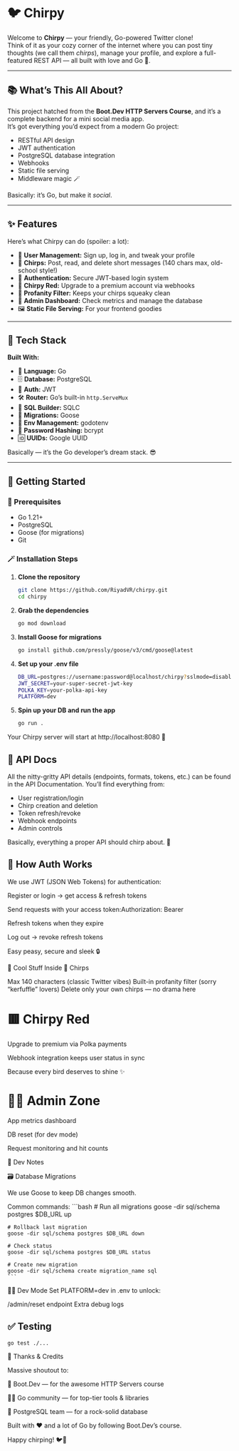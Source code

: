 # 🐦 Chirpy

Welcome to **Chirpy** — your friendly, Go-powered Twitter clone!  
Think of it as your cozy corner of the internet where you can post tiny thoughts (we call them *chirps*), manage your profile, and explore a full-featured REST API — all built with love and Go 💛.

---

## 📚 What’s This All About?

This project hatched from the **Boot.Dev HTTP Servers Course**, and it’s a complete backend for a mini social media app.  
It’s got everything you’d expect from a modern Go project:

- RESTful API design  
- JWT authentication  
- PostgreSQL database integration  
- Webhooks  
- Static file serving  
- Middleware magic 🪄  

Basically: it’s Go, but make it *social*.

---

## ✨ Features

Here’s what Chirpy can do (spoiler: a lot):

- 👤 **User Management:** Sign up, log in, and tweak your profile  
- 💬 **Chirps:** Post, read, and delete short messages (140 chars max, old-school style!)  
- 🔐 **Authentication:** Secure JWT-based login system  
- 🐥 **Chirpy Red:** Upgrade to a premium account via webhooks  
- 🚫 **Profanity Filter:** Keeps your chirps squeaky clean  
- 🧮 **Admin Dashboard:** Check metrics and manage the database  
- 🖼️ **Static File Serving:** For your frontend goodies  

---

## 🔧 Tech Stack

**Built With:**

- 🧠 **Language:** Go  
- 🗄️ **Database:** PostgreSQL  
- 🪪 **Auth:** JWT  
- 🛠️ **Router:** Go’s built-in `http.ServeMux`  
- 🧱 **SQL Builder:** SQLC  
- 🔄 **Migrations:** Goose  
- 🌿 **Env Management:** godotenv  
- 🔑 **Password Hashing:** bcrypt  
- 🆔 **UUIDs:** Google UUID  

Basically — it’s the Go developer’s dream stack. 😎

---

## 🚀 Getting Started

### 🧰 Prerequisites

- Go 1.21+  
- PostgreSQL  
- Goose (for migrations)  
- Git  

### 🪄 Installation Steps

1. **Clone the repository**
   ```bash
   git clone https://github.com/RiyadVR/chirpy.git
   cd chirpy
   ```

2. **Grab the dependencies**
    ```bash
    go mod download
    ```

3. **Install Goose for migrations**
    ```bash
    go install github.com/pressly/goose/v3/cmd/goose@latest
    ```
4. **Set up your .env file**
    ```bash
    DB_URL=postgres://username:password@localhost/chirpy?sslmode=disable
    JWT_SECRET=your-super-secret-jwt-key
    POLKA_KEY=your-polka-api-key
    PLATFORM=dev
    ```


5. **Spin up your DB and run the app**
    ```bash
    go run .
    ```

Your Chirpy server will start at http://localhost:8080 🎉


## 📖 API Docs
All the nitty-gritty API details (endpoints, formats, tokens, etc.) can be found in the API Documentation.
You’ll find everything from:

- User registration/login
- Chirp creation and deletion
- Token refresh/revoke
- Webhook endpoints
- Admin controls

Basically, everything a proper API should chirp about. 🐣

## 🔐 How Auth Works
We use JWT (JSON Web Tokens) for authentication:

Register or login → get access & refresh tokens

Send requests with your access token:Authorization: Bearer <your-token>

Refresh tokens when they expire

Log out → revoke refresh tokens

Easy peasy, secure and sleek 🔒

🎯 Cool Stuff Inside
🐤 Chirps

Max 140 characters (classic Twitter vibes)
Built-in profanity filter (sorry “kerfuffle” lovers)
Delete only your own chirps — no drama here

# 🟥 Chirpy Red

Upgrade to premium via Polka payments

Webhook integration keeps user status in sync

Because every bird deserves to shine ✨

# 🧑‍💻 Admin Zone

App metrics dashboard

DB reset (for dev mode)

Request monitoring and hit counts

🧪 Dev Notes

🗃️ Database Migrations

We use Goose to keep DB changes smooth.

Common commands:
    ```bash
    # Run all migrations
    goose -dir sql/schema postgres $DB_URL up

    # Rollback last migration
    goose -dir sql/schema postgres $DB_URL down

    # Check status
    goose -dir sql/schema postgres $DB_URL status

    # Create new migration
    goose -dir sql/schema create migration_name sql
    ```

🧑‍🔬 Dev Mode
Set PLATFORM=dev in .env to unlock:

/admin/reset endpoint
Extra debug logs

## ✅ Testing
```bash
go test ./...
```

🙏 Thanks & Credits

Massive shoutout to:

🏫 Boot.Dev — for the awesome HTTP Servers course

🧑‍💻 Go community — for top-tier tools & libraries

🐘 PostgreSQL team — for a rock-solid database

Built with ❤️ and a lot of Go by following Boot.Dev’s course.

Happy chirping! 🐦💬